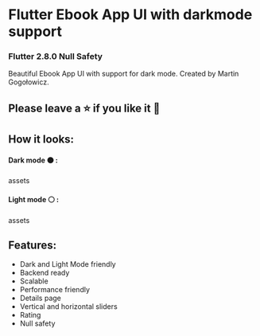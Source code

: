 # Flutter Ebook App UI with darkmode support
### Flutter 2.8.0 Null Safety
Beautiful Ebook App UI with support for dark mode. Created by Martin Gogołowicz.
## Please leave a ⭐ if you like it 💙
## How it looks:
#### Dark mode ⚫ :
assets


#### Light mode ⚪ :
assets

## Features:
- Dark and Light Mode friendly
- Backend ready
- Scalable
- Performance friendly
- Details page
- Vertical and horizontal sliders
- Rating
- Null safety
